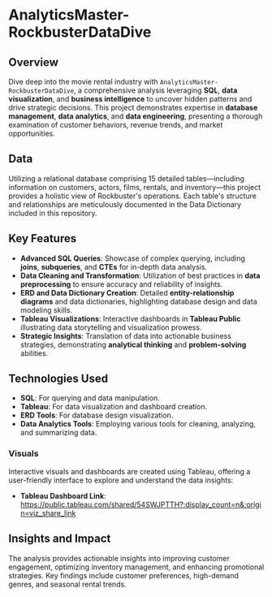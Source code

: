 # AnalyticsMaster-RockbusterDataDive

## Overview

Dive deep into the movie rental industry with `AnalyticsMaster-RockbusterDataDive`, a comprehensive analysis leveraging **SQL**, **data visualization**, and **business intelligence** to uncover hidden patterns and drive strategic decisions. This project demonstrates expertise in **database management**, **data analytics**, and **data engineering**, presenting a thorough examination of customer behaviors, revenue trends, and market opportunities.

## Data

Utilizing a relational database comprising 15 detailed tables—including information on customers, actors, films, rentals, and inventory—this project provides a holistic view of Rockbuster's operations. Each table's structure and relationships are meticulously documented in the Data Dictionary included in this repository.

## Key Features

- **Advanced SQL Queries**: Showcase of complex querying, including **joins**, **subqueries**, and **CTEs** for in-depth data analysis.
- **Data Cleaning and Transformation**: Utilization of best practices in **data preprocessing** to ensure accuracy and reliability of insights.
- **ERD and Data Dictionary Creation**: Detailed **entity-relationship diagrams** and data dictionaries, highlighting database design and data modeling skills.
- **Tableau Visualizations**: Interactive dashboards in **Tableau Public** illustrating data storytelling and visualization prowess.
- **Strategic Insights**: Translation of data into actionable business strategies, demonstrating **analytical thinking** and **problem-solving** abilities.

## Technologies Used

- **SQL**: For querying and data manipulation.
- **Tableau**: For data visualization and dashboard creation.
- **ERD Tools**: For database design visualization.
- **Data Analytics Tools**: Employing various tools for cleaning, analyzing, and summarizing data.

### Visuals

Interactive visuals and dashboards are created using Tableau, offering a user-friendly interface to explore and understand the data insights:

- **Tableau Dashboard Link**: https://public.tableau.com/shared/54SWJPTTH?:display_count=n&:origin=viz_share_link

## Insights and Impact

The analysis provides actionable insights into improving customer engagement, optimizing inventory management, and enhancing promotional strategies. Key findings include customer preferences, high-demand genres, and seasonal rental trends.
